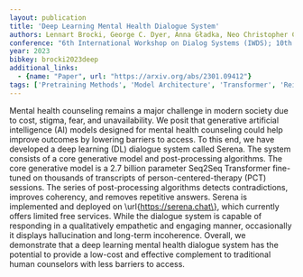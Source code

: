 ```yaml
---
layout: publication
title: 'Deep Learning Mental Health Dialogue System'
authors: Lennart Brocki, George C. Dyer, Anna Gładka, Neo Christopher Chung
conference: "6th International Workshop on Dialog Systems (IWDS); 10th IEEE International Conference on Big Data and Smart Computing (2022 BigComp)"
year: 2023
bibkey: brocki2023deep
additional_links:
  - {name: "Paper", url: "https://arxiv.org/abs/2301.09412"}
tags: ['Pretraining Methods', 'Model Architecture', 'Transformer', 'Reinforcement Learning']
---
```

Mental health counseling remains a major challenge in modern society due to
cost, stigma, fear, and unavailability. We posit that generative artificial
intelligence (AI) models designed for mental health counseling could help
improve outcomes by lowering barriers to access. To this end, we have developed
a deep learning (DL) dialogue system called Serena. The system consists of a
core generative model and post-processing algorithms. The core generative model
is a 2.7 billion parameter Seq2Seq Transformer fine-tuned on thousands of
transcripts of person-centered-therapy (PCT) sessions. The series of
post-processing algorithms detects contradictions, improves coherency, and
removes repetitive answers. Serena is implemented and deployed on
\url\{https://serena.chat\}, which currently offers limited free services. While
the dialogue system is capable of responding in a qualitatively empathetic and
engaging manner, occasionally it displays hallucination and long-term
incoherence. Overall, we demonstrate that a deep learning mental health
dialogue system has the potential to provide a low-cost and effective
complement to traditional human counselors with less barriers to access.
